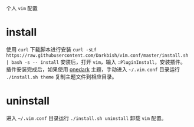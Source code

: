 个人 `vim` 配置

# install

使用 `curl` 下载脚本进行安装
`curl -sLf https://raw.githubusercontent.com/Darkbish/vim.conf/master/install.sh | bash -s -- install`
安装后，打开 `vim`，输入 `:PluginInstall`，安装插件。
插件安装完成后，如果使用 [onedark](https://github.com/joshdick/onedark.vim) 主题，手动进入 `~/.vim.conf` 目录运行 `./install.sh theme` 复制主题文件到相应目录。

# uninstall

进入 `~/.vim.conf` 目录运行 `./install.sh uninstall` 卸载 `vim` 配置。
